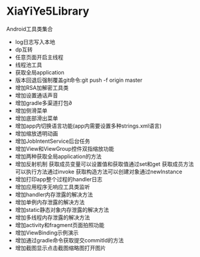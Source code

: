 # XiaYiYe5Library
Android工具类集合

- log日志写入本地
- dp互转
- 任意页面开启主线程
- 线程池工具
- 获取全局application
- 版本回退后强制覆盖git命令:git push -f origin master
- 增加RSA加解密工具类
- 增加设置通话声音
- 增加gradle多渠道打包∂
- 增加侧滑菜单
- 增加底部滑出菜单
- 增加app内切换语言功能(app内需要设置多种strings.xml语言)
- 增加缩放透明动画
- 增加JobIntentService后台任务
- 增加View和ViewGroup控件双指缩放功能
- 增加两种获取全局application的方法
- 增加反射机制 获取成员变量可以设置值和获取值通过set和get 获取成员方法可以执行方法通过invoke 获取构造方法可以创建对象通过newInstance
- 增加打印app整个过程的handler日志
- 增加应用程序无响应工具类监听
- 增加handler内存泄露的解决方法
- 增加单例内存泄露的解决方法
- 增加static静态对象内存泄露的解决方法
- 增加多线程内存泄露的解决方法
- 增加activity和fragment页面拍照功能
- 增加ViewBinding示例演示
- 增加通过gradle命令获取提交commitId的方法
- 增加截图显示点击截图缩略图打开图片
